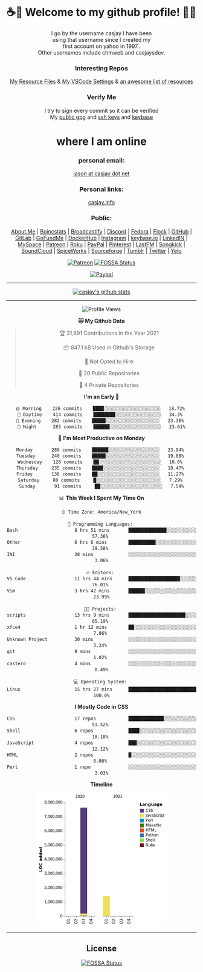 <div align="center">  
  
# <strong> ☕👋 Welcome to my github profile! 👋🚀 </strong>  
  
I go by the username casjay I have been  
using that username since I created my  
first account on yahoo in 1997..  
Other usernames include chmweb and casjaysdev.  
  
### <strong> Interesting Repos </strong>  
[My Resource Files](https://github.com/casjay/resources) & 
[My VSCode Settings](https://github.com/casjay/vs-code) & 
[an awesome list of resources](https://github.com/casjay/awesome)
  
### <strong> Verify Me </strong>
I try to sign every commit so it can be verified  
My [public gpg](https://github.com/casjay/public/raw/master/jason.asc) and 
[ssh keys](https://github.com/casjay/public/raw/master/ssh_id.pub) and 
[keybase](https://keybase.io/casjay)  
  
# <strong> where I am online </strong>  
  
### <strong> personal email: </strong>  
[jason at casjay dot net](mailto:jason@casjay.net)  

### <strong> Personal links: </strong>  
[casjay.info](http://casjay.info)  
  
### <strong> Public: </strong>  
[About.Me](https://about.me/casjay) | 
[Boincstats](https://boincstats.com/en/page/profile/user/34665/) | 
[Broadcastify](http://www.radioreference.com/apps/user/?uid=184850) | 
[Discord](https://discord.gg/z2wS84v) | 
[Fedora](https://copr.fedorainfracloud.org/coprs/casjay) | 
[Flock](http://casjay.flock.com) | 
[GitHub](http://github.com/casjay) | 
[GitLab](http://gitlab.com/casjay) | 
[GoFundMe](https://www.gofundme.com/casjay) | 
[DockerHub](https://hub.docker.com/r/casjay/) | 
[Instagram](https://www.instagram.com/casjay/) | 
[keybase.io](http://keybase.io/casjay) | 
[LinkedIN](http://linkedin.com/in/casjay) | 
[MySpace](https://myspace.com/casjay) | 
[Patreon](https://www.patreon.com/casjay) | 
[Roku](https://my.roku.com/add/casjaysdev) | 
[PayPal](https://paypal.me/casjaysdev) | 
[Pinterest](https://www.pinterest.com/casjaysdev) | 
[LastFM](https://www.last.fm/user/Casjay) | 
[Songkick](https://www.songkick.com/users/casjay) | 
[SoundCloud](https://soundcloud.com/casjay) | 
[SpiceWorks](https://community.spiceworks.com/people/casjay) | 
[Sourceforge](https://sourceforge.net/u/chmweb/profile/) | 
[Tumblr](https://casjay.tumblr.com) | 
[Twitter](https://twitter.com/casjay) | 
[Yelp](https://www.yelp.com/user_details?userid=vSxaZZdqte5WhkOlsPqReQ)  
  
[![Patreon](https://img.shields.io/badge/patreon-donate-orange.svg)](https://www.patreon.com/casjay) [![FOSSA Status](https://app.fossa.com/api/projects/git%2Bgithub.com%2Fcasjay%2Fcasjay.svg?type=shield)](https://app.fossa.com/projects/git%2Bgithub.com%2Fcasjay%2Fcasjay?ref=badge_shield)

[![Paypal](https://img.shields.io/badge/Donate-PayPal-green.svg)](https://www.paypal.me/casjaysdev)  
  
---
[![casjay's github stats](https://gh-readme-stats.casjay.now.sh/api/?theme=dracula&username=casjay&show_icons=true)](https://github.com/casjay)  
  
---
<!--START_SECTION:waka-->
![Profile Views](http://img.shields.io/badge/Profile%20Views-0-blue)

**🐱 My Github Data** 

> 🏆 31,891 Contributions in the Year 2021
 > 
> 📦 847.1 kB Used in Github's Storage 
 > 
> 🚫 Not Opted to Hire
 > 
> 📜 20 Public Repositories 
 > 
> 🔑 4 Private Repositories  
 > 
**I'm an Early 🐤** 

```text
🌞 Morning    226 commits    ████░░░░░░░░░░░░░░░░░░░░░   18.72% 
🌆 Daytime    414 commits    ████████░░░░░░░░░░░░░░░░░   34.3% 
🌃 Evening    282 commits    █████░░░░░░░░░░░░░░░░░░░░   23.36% 
🌙 Night      285 commits    ██████░░░░░░░░░░░░░░░░░░░   23.61%

```
📅 **I'm Most Productive on Monday** 

```text
Monday       289 commits    ██████░░░░░░░░░░░░░░░░░░░   23.94% 
Tuesday      240 commits    █████░░░░░░░░░░░░░░░░░░░░   19.88% 
Wednesday    128 commits    ██░░░░░░░░░░░░░░░░░░░░░░░   10.6% 
Thursday     235 commits    ████░░░░░░░░░░░░░░░░░░░░░   19.47% 
Friday       136 commits    ██░░░░░░░░░░░░░░░░░░░░░░░   11.27% 
Saturday     88 commits     █░░░░░░░░░░░░░░░░░░░░░░░░   7.29% 
Sunday       91 commits     ██░░░░░░░░░░░░░░░░░░░░░░░   7.54%

```


📊 **This Week I Spent My Time On** 

```text
⌚︎ Time Zone: America/New_York

💬 Programming Languages: 
Bash                     8 hrs 51 mins       ██████████████░░░░░░░░░░░   57.36% 
Other                    6 hrs 6 mins        ██████████░░░░░░░░░░░░░░░   39.58% 
INI                      28 mins             ░░░░░░░░░░░░░░░░░░░░░░░░░   3.06%

🔥 Editors: 
VS Code                  11 hrs 44 mins      ███████████████████░░░░░░   76.01% 
Vim                      3 hrs 42 mins       ██████░░░░░░░░░░░░░░░░░░░   23.99%

🐱‍💻 Projects: 
scripts                  13 hrs 9 mins       █████████████████████░░░░   85.19% 
xfce4                    1 hr 12 mins        ██░░░░░░░░░░░░░░░░░░░░░░░   7.86% 
Unknown Project          30 mins             ░░░░░░░░░░░░░░░░░░░░░░░░░   3.34% 
git                      9 mins              ░░░░░░░░░░░░░░░░░░░░░░░░░   1.02% 
castero                  4 mins              ░░░░░░░░░░░░░░░░░░░░░░░░░   0.49%

💻 Operating System: 
Linux                    15 hrs 27 mins      █████████████████████████   100.0%

```

**I Mostly Code in CSS** 

```text
CSS                      17 repos            █████████████░░░░░░░░░░░░   51.52% 
Shell                    6 repos             ████░░░░░░░░░░░░░░░░░░░░░   18.18% 
JavaScript               4 repos             ███░░░░░░░░░░░░░░░░░░░░░░   12.12% 
HTML                     2 repos             █░░░░░░░░░░░░░░░░░░░░░░░░   6.06% 
Perl                     1 repo              ░░░░░░░░░░░░░░░░░░░░░░░░░   3.03%

```


**Timeline**

![Chart not found](https://raw.githubusercontent.com/casjay/casjay/master/charts/bar_graph.png) 


<!--END_SECTION:waka-->
  
---

## License
[![FOSSA Status](https://app.fossa.com/api/projects/git%2Bgithub.com%2Fcasjay%2Fcasjay.svg?type=large)](https://app.fossa.com/projects/git%2Bgithub.com%2Fcasjay%2Fcasjay?ref=badge_large)

</div>  

